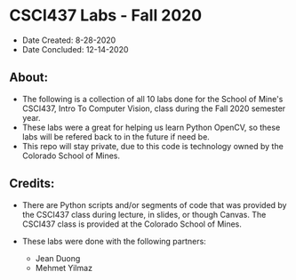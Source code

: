 # CSCI437 Labs - Fall 2020
- Date Created: 8-28-2020
- Date Concluded: 12-14-2020

## About:
- The following is a collection of all 10 labs done for the School of Mine's CSCI437, Intro To Computer Vision, class during the Fall 2020 semester year.
- These labs were a great for helping us learn Python OpenCV, so these labs will be refered back to in the future if need be.
- This repo will stay private, due to this code is technology owned by the Colorado School of Mines.

## Credits:
- There are Python scripts and/or segments of code that was provided by the CSCI437 class during lecture, in slides, or though Canvas. The CSCI437 class is provided at the Colorado School of Mines.

- These labs were done with the following partners:
	- Jean Duong
	- Mehmet Yilmaz

